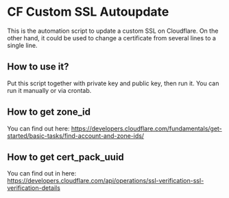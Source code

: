 # CF Custom SSL Autoupdate
This is the automation script to update a custom SSL on Cloudflare. On the other hand, it could be used to change a certificate from several lines to a single line.

## How to use it?
Put this script together with private key and public key, then run it. You can run it manually or via crontab.

## How to get zone_id
You can find out here: https://developers.cloudflare.com/fundamentals/get-started/basic-tasks/find-account-and-zone-ids/

## How to get cert_pack_uuid
You can find out in here: https://developers.cloudflare.com/api/operations/ssl-verification-ssl-verification-details
